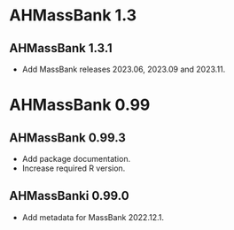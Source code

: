 # AHMassBank 1.3

## AHMassBank 1.3.1

- Add MassBank releases 2023.06, 2023.09 and 2023.11.

# AHMassBank 0.99

## AHMassBank 0.99.3

- Add package documentation.
- Increase required R version.

## AHMassBanki 0.99.0

- Add metadata for MassBank 2022.12.1.
